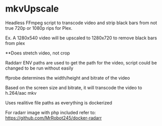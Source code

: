# mkvUpscale


Headless FFmpeg script to transcode video and strip black bars from not true 720p or 1080p rips for Plex.

Ex. A 1280x540 video will be upscaled to 1280x720 to remove black bars from plex

**Does stretch video, not crop

Raddarr ENV paths are used to get the path for the video, script could be changed to be run without easily

ffprobe determines the width/height and bitrate of the video

Based on the screen size and bitrate, it will transcode the video to h.264/aac mkv

Uses realitive file paths as everything is dockerized

For radarr image with php included refer to: https://github.com/MrRobot245/docker-radarr
